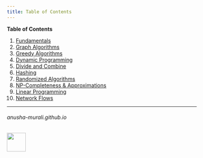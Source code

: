 ```yaml
---
title: Table of Contents
---
```

**Table of Contents**

1. [Fundamentals](./fundamentals.md)
2. [Graph Algorithms](./graph.md)
3. [Greedy Algorithms](./greedy.md)
4. [Dynamic Programming](./dp.md)
5. [Divide and Combine](./dc.md)
7. [Hashing](./hashing.md)
8. [Randomized Algorithms](./randomized_algos.md)
9. [NP-Completeness & Approximations](./np.md)
10. [Linear Programming](./lp.md)
11. [Network Flows](./network_flows.md)

<!---
1. [SQL Problems](./SQL/problems.md)
-->

* * *
###### anusha-murali.github.io

<img src="https://github.com/anusha-murali/anusha-murali.github.io/assets/111596338/639243aa-2857-4595-a65a-7852762bb002" width="50" height="50"/>
